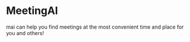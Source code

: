 # MeetingAI

mai can help you find meetings at the most convenient time and place for you and others!
